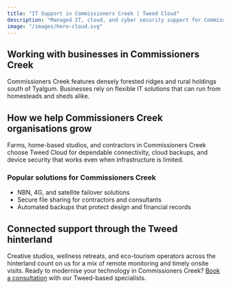 ```yaml
---
title: "IT Support in Commissioners Creek | Tweed Cloud"
description: "Managed IT, cloud, and cyber security support for Commissioners Creek businesses through the Tweed hinterland."
image: "/images/hero-cloud.svg"
---
```


## Working with businesses in Commissioners Creek
Commissioners Creek features densely forested ridges and rural holdings south of Tyalgum. Businesses rely on flexible IT solutions that can run from homesteads and sheds alike.

## How we help Commissioners Creek organisations grow
Farms, home-based studios, and contractors in Commissioners Creek choose Tweed Cloud for dependable connectivity, cloud backups, and device security that works even when infrastructure is limited.

### Popular solutions for Commissioners Creek
- NBN, 4G, and satellite failover solutions
- Secure file sharing for contractors and consultants
- Automated backups that protect design and financial records

## Connected support through the Tweed hinterland
Creative studios, wellness retreats, and eco-tourism operators across the hinterland count on us for a mix of remote monitoring and timely onsite visits. Ready to modernise your technology in Commissioners Creek? [Book a consultation](/consultation/) with our Tweed-based specialists.
